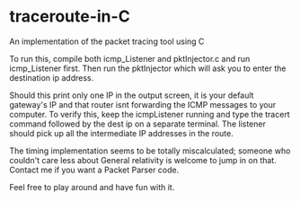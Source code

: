 # traceroute-in-C
An implementation of the packet tracing tool using C

To run this, compile both icmp_Listener and pktInjector.c and run icmp_Listener first.
Then run the pktInjector which will ask you to enter the destination ip address.

Should this print only one IP in the output screen, it is your default gateway's IP and that router isnt forwarding the ICMP messages to your computer.
To verify this, keep the icmpListener running and type the tracert command followed by the dest ip on a separate terminal. The listener should pick up all the intermediate IP addresses in the route.

The timing implementation seems to be totally miscalculated; someone who couldn't care less about General relativity is welcome to jump in on that.
Contact me if you want a Packet Parser code.

Feel free to play around and have fun with it.
